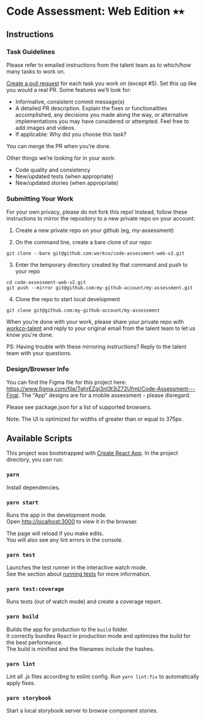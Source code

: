 # Code Assessment: Web Edition ⭑⭑

## Instructions

### Task Guidelines

Please refer to emailed instructions from the talent team as to which/how many tasks to work on.

[Create a pull request](https://help.github.com/en/desktop/contributing-to-projects/creating-a-pull-request) for each task you work on (except #5). Set this up like you would a real PR. Some features we’ll look for:

- Informative, consistent commit message(s)
- A detailed PR description. Explain the fixes or functionalities accomplished, any decisions you made along the way, or alternative implementations you may have considered or attempted. Feel free to add images and videos.
- If applicable: Why did you choose this task?

You can merge the PR when you’re done.

Other things we’re looking for in your work:

- Code quality and consistency
- New/updated tests (when appropriate)
- New/updated stories (when appropriate)

### Submitting Your Work

For your own privacy, please do not fork this repo! Instead, follow these instructions to mirror the repository to a new private repo on your account:

1. Create a new private repo on your github (eg, my-assessment)

2. On the command line, create a bare clone of our repo:

```
git clone --bare git@github.com:workco/code-assessment-web-v2.git
```

3. Enter the temporary directory created by that command and push to your repo

```
cd code-assessment-web-v2.git
git push --mirror git@github.com:my-github-account/my-assessment.git
```

4. Clone the repo to start local development

```
git clone git@github.com:my-github-account/my-assessment
```

When you’re done with your work, please share your private repo with [workco-talent](https://github.com/workco-talent) and reply to your original email from the talent team to let us know you're done.

PS: Having trouble with these mirroring instructions? Reply to the talent team with your questions.

### Design/Browser Info

You can find the Figma file for this project here: https://www.figma.com/file/TghrEZgi3nl3t3iZ72Ufmt/Code-Assessment---Final. The "App" designs are for a mobile assessment - please disregard.

Please see package.json for a list of supported browsers.

Note: The UI is optimized for widths of greater than or equal to 375px.

## Available Scripts

This project was bootstrapped with [Create React App](https://github.com/facebook/create-react-app). In the project directory, you can run:

### `yarn`

Install dependencies.

### `yarn start`

Runs the app in the development mode.<br />
Open [http://localhost:3000](http://localhost:3000) to view it in the browser.

The page will reload if you make edits.<br />
You will also see any lint errors in the console.

### `yarn test`

Launches the test runner in the interactive watch mode.<br />
See the section about [running tests](https://facebook.github.io/create-react-app/docs/running-tests) for more information.

### `yarn test:coverage`

Runs tests (out of watch mode) and create a coverage report.

### `yarn build`

Builds the app for production to the `build` folder.<br />
It correctly bundles React in production mode and optimizes the build for the best performance.<br />
The build is minified and the filenames include the hashes.

### `yarn lint`

Lint all .js files according to eslint config. Run `yarn lint:fix` to automatically apply fixes.

### `yarn storybook`

Start a local storybook server to browse component stories.
